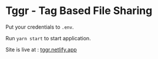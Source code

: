 # Tggr - Tag Based File Sharing

Put your credentials to `.env`.

Run `yarn start` to start application.

Site is live at : [tggr.netlify.app](tggr)
